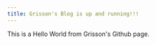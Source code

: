 ```yaml
---
title: Grisson's Blog is up and running!!!
---
```


This is a Hello World from Grisson's Github page.

